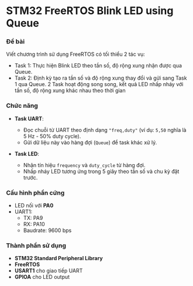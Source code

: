 # STM32 FreeRTOS Blink LED using Queue

### Đề bài
Viết chương trình sử dụng FreeRTOS có tối thiểu 2 tác vụ:
- Task 1: Thực hiện Blink LED theo tần số, độ rộng xung nhận được qua Queue.
- Task 2: Định kỳ tạo ra tần số và độ rộng xung thay đổi và gửi sang Task 1 qua Queue.
2 Task hoạt động song song, kết quả LED nhấp nháy với tần số, độ rộng xung khác nhau theo thời gian

### Chức năng
- **Task UART**: 
  - Đọc chuỗi từ UART theo định dạng `"freq,duty"` (ví dụ: `5,50` nghĩa là 5 Hz - 50% duty cycle).
  - Gửi dữ liệu này vào hàng đợi (`Queue`) để task khác xử lý.

- **Task LED**:
  - Nhận tín hiệu `frequency` và `duty_cycle` từ hàng đợi.
  - Nhấp nháy LED tương ứng trong 5 giây theo tần số và chu kỳ đặt trước.

### Cấu hình phần cứng
- LED nối với **PA0**
- UART1: 
  - TX: PA9  
  - RX: PA10  
  - Baudrate: 9600 bps

### Thành phần sử dụng
- **STM32 Standard Peripheral Library**
- **FreeRTOS**
- **USART1** cho giao tiếp UART
- **GPIOA** cho LED output

